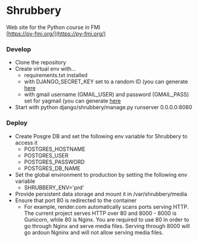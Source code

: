 # Shrubbery
Web site for the Python course in FMI  
[https://py-fmi.org/](https://py-fmi.org/)

### Develop
* Clone the repository
* Create virtual env with...
  * requirements.txt installed
  * with DJANGO_SECRET_KEY set to a random ID (you can generate [here](https://djecrety.ir/)
  * with gmail username (GMAIL_USER) and password (GMAIL_PASS) set for yagmail (you can generate [here](https://myaccount.google.com/apppasswords)
* Start with python django/shrubbery/manage.py runserver 0.0.0.0:8080

### Deploy
* Create Posgre DB and set the following env variable for Shrubbery to access it
  * POSTGRES_HOSTNAME
  * POSTGRES_USER
  * POSTGRES_PASSWORD
  * POSTGRES_DB_NAME
* Set the global environment to production by setting the following env variable
  * SHRUBBERY_ENV='prd'
* Provide persistent data storage and mount it in /var/shrubbery/media
* Ensure that port 80 is redirected to the container
  * For example, render.com automatically scans ports serving HTTP. The current project serves HTTP over 80 and 8000 - 8000 is Gunicorn, while 80 is Nginx. You are required to use 80 in order to go through Nginx and serve media files. Serving through 8000 will go ardoun Ngninx and will not allow serving media files.
